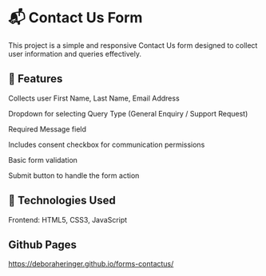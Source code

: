 # 📬 Contact Us Form
This project is a simple and responsive Contact Us form designed to collect user information and queries effectively.

## 📝 Features
Collects user First Name, Last Name, Email Address

Dropdown for selecting Query Type (General Enquiry / Support Request)

Required Message field

Includes consent checkbox for communication permissions

Basic form validation

Submit button to handle the form action

## 🔧 Technologies Used
Frontend: HTML5, CSS3, JavaScript

## Github Pages
https://deboraheringer.github.io/forms-contactus/
